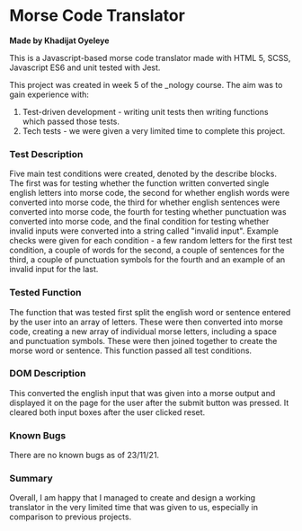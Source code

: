 # Morse Code Translator
**Made by Khadijat Oyeleye**

This is a Javascript-based morse code translator made with HTML 5, SCSS, Javascript ES6 and unit tested with Jest.

This project was created in week 5 of the _nology course. The aim was to gain experience with:

1. Test-driven development - writing unit tests then writing functions which passed those tests. 
2. Tech tests - we were given a very limited time to complete this project.

### Test Description
Five main test conditions were created, denoted by the describe blocks. The first was for testing whether the function written converted single english letters into morse code, the second for whether english words were converted into morse code, the third for whether english sentences were converted into morse code, the fourth for testing whether punctuation was converted into morse code, and the final condition for testing whether invalid inputs were converted into a string called "invalid input". Example checks were given for each condition - a few random letters for the first test condition, a couple of words for the second, a couple of sentences for the third, a couple of punctuation symbols for the fourth and an example of an invalid input for the last.

### Tested Function
The function that was tested first split the english word or sentence entered by the user into an array of letters. These were then converted into morse code, creating a new array of individual morse letters, including a space and punctuation symbols. These were then joined together to create the morse word or sentence. This function passed all test conditions.

### DOM Description
This converted the english input that was given into a morse output and displayed it on the page for the user after the submit button was pressed. It cleared both input boxes after the user clicked reset.

### Known Bugs
There are no known bugs as of 23/11/21.

### Summary
Overall, I am happy that I managed to create and design a working translator in the very limited time that was given to us, especially in comparison to previous projects.